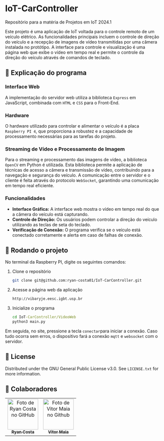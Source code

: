 <a name="readme-top"></a>

# IoT-CarController
Repositório para a matéria de Projetos em IoT 2024.1


Este projeto é uma aplicação de IoT voltada para o controle remoto de um veículo elétrico. As funcionalidades principais incluem o controle de direção do veículo e a recepção de imagens de vídeo transmitidas por uma câmera instalada no protótipo. A interface para controle e visualização é uma página web que exibe o vídeo em tempo real e permite o controle da direção do veículo através de comandos de teclado.

## :wrench: Explicação do programa
### Interface Web

A implementação do servidor web utiliza a biblioteca `Express` em JavaScript, combinada com `HTML` e `CSS` para o Front-End. 

### Hardware

O hardware utilizado para controlar e alimentar o veículo é a placa `Raspberry PI 4`, que proporciona a robustez e a capacidade de processamento necessárias para as tarefas do projeto.

### Streaming de Vídeo e Processamento de Imagem

Para o streaming e processamento das imagens de vídeo, a biblioteca `OpenCV` em Python é utilizada. Esta biblioteca permite a aplicação de técnicas de acesso a câmera e transmissão de vídeo, contribuindo para a navegação e segurança do veículo. A comunicação entre o servidor e o cliente é feita através do protocolo `WebSocket`, garantindo uma comunicação em tempo real eficiente.


### Funcionalidades
- **Interface Gráfica:** A interface web mostra o vídeo em tempo real do que a câmera do veículo está capturando.
- **Controle de Direção:** Os usuários podem controlar a direção do veículo utilizando as teclas de seta do teclado.
- **Verificação de Conexão:** O programa verifica se o veículo está conectado corretamente e alerta em caso de falhas de conexão.


## :rocket: Rodando o projeto
No terminal da Raspberry PI, digite os seguintes comandos:

1. Clone o repositório
   ```sh
   git clone git@github.com:ryan-costa01/IoT-CarController.git
   ```
2. Acesse a página web da aplicação
   ```cmd
   http://vibaryje.eesc.igbt.usp.br
   ```
3. Inicialize o programa
   ```cmd
   cd IoT-CarController/VideoWeb
   python3 main.py
   ```
Em seguida, no site, pressione a tecla `conectar`para iniciar a conexão. Caso tudo ocorra sem erros, o dispositivo fará a conexão `mqtt` e `websocket` com o servidor. 

## :memo: License

Distributed under the GNU General Public License v3.0. See `LICENSE.txt` for more information.

## :handshake: Colaboradores
<table>
  <tr>
    <td align="center">
      <a href="https://github.com/ryan-costa01">
        <img src="https://avatars.githubusercontent.com/u/63657064?s=400&u=cae3d15c188ed977d1713fb373a5a42a145ae3ba&v=4" width="100px;" alt="Foto de Ryan Costa no GitHub"/><br>
        <sub>
          <b>Ryan Costa</b>
        </sub>
      </a>
    </td>
    <td align="center">
      <a href="https://github.com/VitorFMaiaB">
        <img src="https://avatars.githubusercontent.com/u/115305435?v=4" width="100px;" alt="Foto de Vitor Maia no Github"/><br>
        <sub>
          <b>Vitor Maia</b>
        </sub>
      </a>
    </td>
